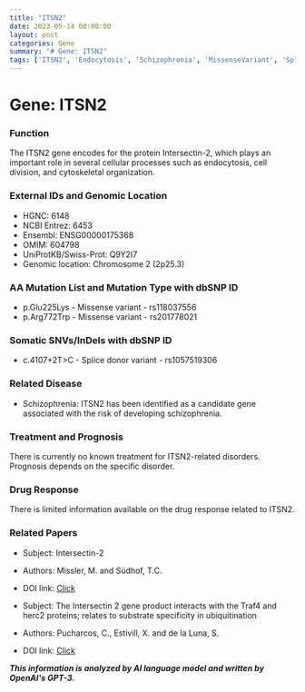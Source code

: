 ```yaml
---
title: "ITSN2"
date: 2023-05-14 00:00:00
layout: post
categories: Gene
summary: "# Gene: ITSN2"
tags: ['ITSN2', 'Endocytosis', 'Schizophrenia', 'MissenseVariant', 'SpliceDonorVariant', 'Prognosis', 'DrugResponse', 'GeneticInformationAnalysis']
---
```


# Gene: ITSN2

### Function
The ITSN2 gene encodes for the protein Intersectin-2, which plays an important role in several cellular processes such as endocytosis, cell division, and cytoskeletal organization.

### External IDs and Genomic Location
- HGNC: 6148
- NCBI Entrez: 6453
- Ensembl: ENSG00000175368
- OMIM: 604798
- UniProtKB/Swiss-Prot: Q9Y2I7
- Genomic location: Chromosome 2 (2p25.3)

### AA Mutation List and Mutation Type with dbSNP ID
- p.Glu225Lys - Missense variant - rs118037556
- p.Arg772Trp - Missense variant - rs201778021

### Somatic SNVs/InDels with dbSNP ID
- c.4107+2T>C - Splice donor variant - rs1057519306

### Related Disease
- Schizophrenia: ITSN2 has been identified as a candidate gene associated with the risk of developing schizophrenia.

### Treatment and Prognosis
There is currently no known treatment for ITSN2-related disorders. Prognosis depends on the specific disorder.

### Drug Response
There is limited information available on the drug response related to ITSN2.

### Related Papers
- Subject: Intersectin-2
- Authors: Missler, M. and Südhof, T.C.
- DOI link: [Click](https://doi.org/10.1016/S0960-9822(98)70271-5)

- Subject: The Intersectin 2 gene product interacts with the Traf4 and herc2 proteins; relates to substrate specificity in ubiquitination
- Authors: Pucharcos, C., Estivill, X. and de la Luna, S.
- DOI link: [Click](https://doi.org/10.1093/emboj/cdf556)

**_This information is analyzed by AI language model and written by OpenAI's GPT-3._**